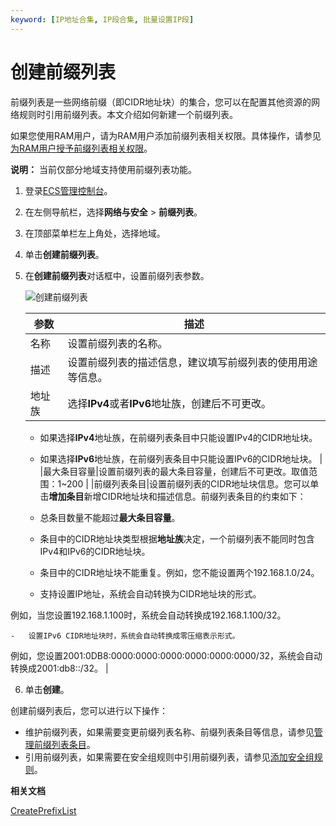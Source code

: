 ```yaml
---
keyword: [IP地址合集, IP段合集, 批量设置IP段]
---
```


# 创建前缀列表

前缀列表是一些网络前缀（即CIDR地址块）的集合，您可以在配置其他资源的网络规则时引用前缀列表。本文介绍如何新建一个前缀列表。

如果您使用RAM用户，请为RAM用户添加前缀列表相关权限。具体操作，请参见[为RAM用户授予前缀列表相关权限]()。

**说明：** 当前仅部分地域支持使用前缀列表功能。

1.  登录[ECS管理控制台](https://ecs.console.aliyun.com)。

2.  在左侧导航栏，选择**网络与安全** \> **前缀列表**。

3.  在顶部菜单栏左上角处，选择地域。

4.  单击**创建前缀列表**。

5.  在**创建前缀列表**对话框中，设置前缀列表参数。

    ![创建前缀列表](https://static-aliyun-doc.oss-accelerate.aliyuncs.com/assets/img/zh-CN/2304316161/p243111.png)

    |参数|描述|
    |--|--|
    |名称|设置前缀列表的名称。|
    |描述|设置前缀列表的描述信息，建议填写前缀列表的使用用途等信息。|
    |地址族|选择**IPv4**或者**IPv6**地址族，创建后不可更改。

    -   如果选择**IPv4**地址族，在前缀列表条目中只能设置IPv4的CIDR地址块。
    -   如果选择**IPv6**地址族，在前缀列表条目中只能设置IPv6的CIDR地址块。 |
    |最大条目容量|设置前缀列表的最大条目容量，创建后不可更改。取值范围：1~200 |
    |前缀列表条目|设置前缀列表的CIDR地址块信息。您可以单击**增加条目**新增CIDR地址块和描述信息。前缀列表条目的约束如下：

    -   总条目数量不能超过**最大条目容量**。
    -   条目中的CIDR地址块类型根据**地址族**决定，一个前缀列表不能同时包含IPv4和IPv6的CIDR地址块。
    -   条目中的CIDR地址块不能重复。例如，您不能设置两个192.168.1.0/24。
    -   支持设置IP地址，系统会自动转换为CIDR地址块的形式。

例如，当您设置192.168.1.100时，系统会自动转换成192.168.1.100/32。

    -   设置IPv6 CIDR地址块时，系统会自动转换成零压缩表示形式。

例如，您设置2001:0DB8:0000:0000:0000:0000:0000:0000/32，系统会自动转换成2001:db8::/32。 |

6.  单击**创建**。


创建前缀列表后，您可以进行以下操作：

-   维护前缀列表，如果需要变更前缀列表名称、前缀列表条目等信息，请参见[管理前缀列表条目]()。
-   引用前缀列表，如果需要在安全组规则中引用前缀列表，请参见[添加安全组规则](/intl.zh-CN/安全/安全组/添加安全组规则.md)。

**相关文档**  


[CreatePrefixList](/intl.zh-CN/API参考/前缀列表/CreatePrefixList.md)

